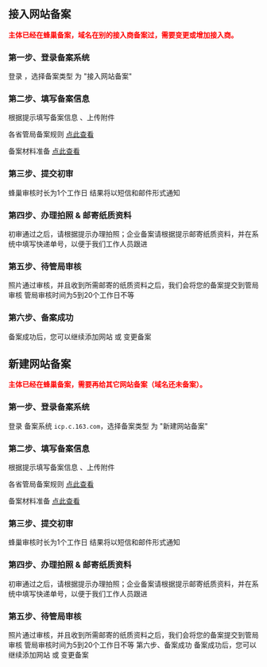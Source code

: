 
## 接入网站备案

<font color=red>**主体已经在蜂巢备案，域名在别的接入商备案过，需要变更或增加接入商。**</font> 

### 第一步、登录备案系统
登录 ，选择备案类型 为 "接入网站备案"

### 第二步、填写备案信息
根据提示填写备案信息 、上传附件

各省管局备案规则 [点此查看](../各省管局规则/北京地区.md)

备案材料准备 [点此查看](../备案基础知识/备案材料准备.md)
### 第三步、提交初审
蜂巢审核时长为1个工作日
结果将以短信和邮件形式通知
### 第四步、办理拍照 & 邮寄纸质资料
初审通过之后，请根据提示办理拍照；企业备案请根据提示邮寄纸质资料，并在系统中填写快递单号，以便于我们工作人员跟进
### 第五步、待管局审核
照片通过审核，并且收到所需邮寄的纸质资料之后，我们会将您的备案提交到管局审核
管局审核时间为5到20个工作日不等
### 第六步、备案成功
备案成功后，您可以继续添加网站 或 变更备案
## 新建网站备案

<font color=red>**主体已经在蜂巢备案，需要再给其它网站备案（域名还未备案）。**</font>

### 第一步、登录备案系统
登录 备案系统 `icp.c.163.com`，选择备案类型 为 "新建网站备案"

### 第二步、填写备案信息
根据提示填写备案信息 、上传附件

各省管局备案规则 [点此查看](../各省管局规则/北京地区.md)

备案材料准备 [点此查看](../备案基础知识/备案材料准备.md)
### 第三步、提交初审
蜂巢审核时长为1个工作日
结果将以短信和邮件形式通知
### 第四步、办理拍照 & 邮寄纸质资料
初审通过之后，请根据提示办理拍照；企业备案请根据提示邮寄纸质资料，并在系统中填写快递单号，以便于我们工作人员跟进
### 第五步、待管局审核
照片通过审核，并且收到所需邮寄的纸质资料之后，我们会将您的备案提交到管局审核
管局审核时间为5到20个工作日不等
第六步、备案成功
备案成功后，您可以继续添加网站 或 变更备案


  [1]: aa
  [2]: aaa